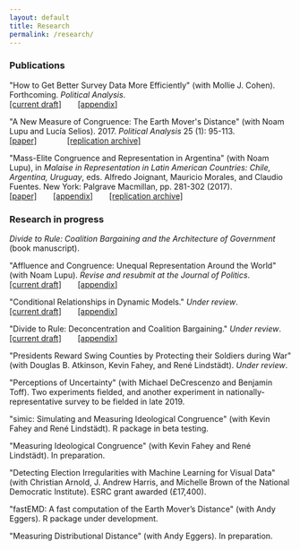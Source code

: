 ```yaml
---
layout: default
title: Research
permalink: /research/
---
```


### Publications

"How to Get Better Survey Data More Efficiently" (with Mollie J. Cohen). Forthcoming. *Political Analysis*. <br> 
<span style="padding-right:5%"><a href="{{ site.url }}/download/Cohen-Warner-How-To.pdf"><i class='fa fa-file-pdf-o'></i> [current draft]</a></span>
<a href="{{ site.url }}/download/Cohen-Warner-How-To-Appendix.pdf"><i class='fa fa-file-pdf-o'></i> [appendix]</a> 

"A New Measure of Congruence: The Earth Mover's Distance" (with Noam Lupu and Lucía Selios). 2017. *Political Analysis* 25 (1): 95-113. <br>
<span style="padding-right:5%"><a href="{{ site.url }}/download/Lupu-Selios-Warner-EMD.pdf"><i class='fa fa-file-pdf-o'></i> [paper]</a></span>
<span style="padding-left:5%"><a href="https://dataverse.harvard.edu/dataset.xhtml?persistentId=doi:10.7910/DVN/NO90AJ"><i class='fa fa-code-fork'></i> [replication archive]</a></span>

"Mass-Elite Congruence and Representation in Argentina" (with Noam Lupu), in *Malaise in Representation in Latin American Countries: Chile, Argentina, Uruguay*, eds. Alfredo Joignant, Mauricio Morales, and Claudio Fuentes. New York: Palgrave Macmillan, pp. 281-302 (2017). <br>
<span style="padding-right:5%"><a href="{{ site.url }}/download/Lupu-Warner-Congruence-Argentina.pdf"><i class='fa fa-file-pdf-o'></i> [paper]</a></span> 
<a href="{{ site.url }}/download/Lupu-Warner-Congruence-Argentina-Appendix.pdf"><i class='fa fa-file-pdf-o'></i> [appendix]</a> 
<span style="padding-left:5%"><a href="https://github.com/zachwarner/Lupu-Warner-Congruence-Argentina"><i class='fa fa-github'></i> [replication archive]</a></span>

### Research in progress
*Divide to Rule: Coalition Bargaining and the Architecture of Government* (book manuscript). 

"Affluence and Congruence: Unequal Representation Around the World" (with Noam Lupu). *Revise and resubmit at the Journal of Politics*. <br>
<span style="padding-right:5%"><a href="{{ site.url }}/download/Lupu-Warner-Affluence.pdf"><i class='fa fa-file-pdf-o'></i> [current draft]</a></span>
<a href="{{ site.url }}/download/Lupu-Warner-Affluence-Appendix.pdf"><i class='fa fa-file-pdf-o'></i> [appendix]</a>

"Conditional Relationships in Dynamic Models." *Under review*. <br>
<span style="padding-right:5%"><a href="{{ site.url }}/download/Warner-Conditional-Relationships.pdf"><i class='fa fa-file-pdf-o'></i> [current draft]</a></span> 
<a href="{{ site.url }}/download/Warner-Conditional-Relationships-Appendix.pdf"><i class='fa fa-file-pdf-o'></i> [appendix]</a>

"Divide to Rule: Deconcentration and Coalition Bargaining." *Under review*. <br>
<span style="padding-right:5%"><a href="{{ site.url }}/download/Warner-Divide-to-Rule.pdf"><i class='fa fa-file-pdf-o'></i> [current draft]</a></span>
<a href="{{ site.url }}/download/Warner-Divide-to-Rule-Appendix.pdf"><i class='fa fa-file-pdf-o'></i> [appendix]</a> 

"Presidents Reward Swing Counties by Protecting their Soldiers during War" (with Douglas B. Atkinson, Kevin Fahey, and René Lindstädt). *Under review*.

"Perceptions of Uncertainty" (with Michael DeCrescenzo and Benjamin Toff). Two experiments fielded, and another experiment in nationally-representative survey to be fielded in late 2019.

"simic: Simulating and Measuring Ideological Congruence" (with Kevin Fahey and René Lindstädt). R package in beta testing.

"Measuring Ideological Congruence" (with Kevin Fahey and René Lindstädt). In preparation.

"Detecting Election Irregularities with Machine Learning for Visual Data" (with Christian Arnold, J. Andrew Harris, and Michelle Brown of the National Democratic Institute). ESRC grant awarded (£17,400).

"fastEMD: A fast computation of the Earth Mover’s Distance" (with Andy Eggers). R package under development.

"Measuring Distributional Distance" (with Andy Eggers). In preparation.
